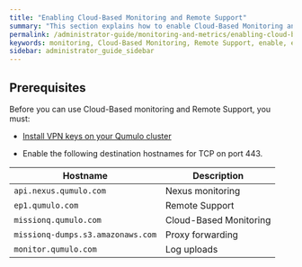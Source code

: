 ```yaml
---
title: "Enabling Cloud-Based Monitoring and Remote Support"
summary: "This section explains how to enable Cloud-Based Monitoring and Remote Support for your Qumulo cluster."
permalink: /administrator-guide/monitoring-and-metrics/enabling-cloud-based-monitoring-remote-support.html
keywords: monitoring, Cloud-Based Monitoring, Remote Support, enable, enabling
sidebar: administrator_guide_sidebar
---
```


## Prerequisites
Before you can use Cloud-Based monitoring and Remote Support, you must:

* [Install VPN keys on your Qumulo cluster](../getting-started-qumulo-core/installing-vpn-keys-on-cluster.html)

* Enable the following destination hostnames for TCP on port 443.

<table>
  <thead>
    <tr>
      <th>Hostname</th>
      <th>Description</th>
    </tr>
  </thead>
  <tbody>
    <tr>
      <td><code>api.nexus.qumulo.com</code></td>
      <td>Nexus monitoring</td>
    </tr>  
    <tr>
      <td><code>ep1.qumulo.com</code></td>
      <td>Remote Support</td>
    </tr>
    <tr>
      <td><code>missionq.qumulo.com</code></td>
      <td>Cloud-Based Monitoring</td>
    </tr>    
    <tr>
      <td><code>missionq-dumps.s3.amazonaws.com</code></td>
      <td>Proxy forwarding</td>
    </tr>
    <tr>
      <td><code>monitor.qumulo.com</code></td>
      <td>Log uploads</td>
    </tr>
  </tbody>
</table>
